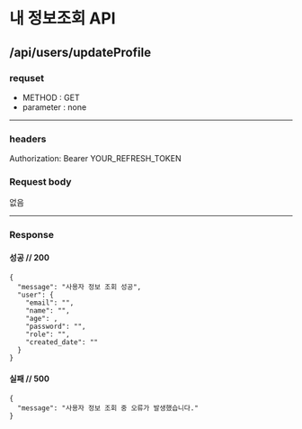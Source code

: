 # 내 정보조회 API

## /api/users/updateProfile

### requset

- METHOD : GET
- parameter : none

---

### headers

Authorization: Bearer YOUR_REFRESH_TOKEN

### Request body


없음

---

### Response

#### 성공 // 200

```
{
  "message": "사용자 정보 조회 성공",
  "user": {
    "email": "",
    "name": "",
    "age": ,
    "password": "",
    "role": "",
    "created_date": ""
  }
}
```

#### 실패 // 500
```
{
  "message": "사용자 정보 조회 중 오류가 발생했습니다."
}
```


